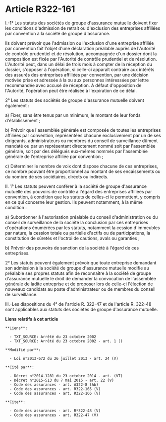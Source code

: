 # Article R322-161

I.-1° Les statuts des sociétés de groupe d'assurance mutuelle doivent fixer les conditions d'admission de retrait ou
d'exclusion des entreprises affiliées par convention à la société de groupe d'assurance. 

Ils doivent prévoir que l'admission ou l'exclusion d'une entreprise affiliée par convention fait l'objet d'une déclaration
préalable auprès de l'Autorité de contrôle prudentiel et de résolution, accompagnée d'un dossier dont la composition est
fixée par l'Autorité de contrôle prudentiel et de résolution. L'Autorité peut, dans un délai de trois mois à compter de la
réception du dossier, s'opposer à l'opération, si celle-ci apparaît contraire aux intérêts des assurés des entreprises
affiliées par convention, par une décision motivée prise et adressée à la ou aux personnes intéressées par lettre recommandée
avec accusé de réception. A défaut d'opposition de l'Autorité, l'opération peut être réalisée à l'expiration de ce délai. 

2° Les statuts des sociétés de groupe d'assurance mutuelle doivent également : 

a) Fixer, sans être tenus par un minimum, le montant de leur fonds d'établissement ; 

b) Prévoir que l'assemblée générale est composée de toutes les entreprises affiliées par convention, représentées chacune
exclusivement par un de ses dirigeants, administrateurs ou membres du conseil de surveillance dûment mandaté ou par un
représentant directement nommé soit par l'assemblée générale, soit par des délégués eux-mêmes nommés par l'assemblée générale
de l'entreprise affiliée par convention ; 

c) Déterminer le nombre de voix dont dispose chacune de ces entreprises, ce nombre pouvant être proportionnel au montant de
ses encaissements ou du nombre de ses sociétaires, directs ou indirects. 

II. 1° Les statuts peuvent conférer à la société de groupe d'assurance mutuelle des pouvoirs de contrôle à l'égard des
entreprises affiliées par convention, à condition que les statuts de celles-ci le permettent, y compris en ce qui concerne
leur gestion. Ils peuvent notamment, à la même condition : 

a) Subordonner à l'autorisation préalable du conseil d'administration ou du conseil de surveillance de la société la
conclusion par ces entreprises d'opérations énumérées par les statuts, notamment la cession d'immeubles par nature, la
cession totale ou partielle d'actifs ou de participations, la constitution de sûretés et l'octroi de cautions, avals ou
garanties ; 

b) Prévoir des pouvoirs de sanction de la société à l'égard de ces entreprises. 

2° Les statuts peuvent également prévoir que toute entreprise demandant son admission à la société de groupe d'assurance
mutuelle modifie au préalable ses propres statuts afin de reconnaître à la société de groupe d'assurance mutuelle le droit de
demander la convocation de l'assemblée générale de ladite entreprise et de proposer lors de celle-ci l'élection de nouveaux
candidats au poste d'administrateur ou de membres du conseil de surveillance. 

III.-Les dispositions du 4° de l'article R. 322-47 et de l'article R. 322-48 sont applicables aux statuts des sociétés de
groupe d'assurance mutuelle.

**Liens relatifs à cet article**

	**Liens**:

	  - TXT_SOURCE: Arrêté du 23 octobre 2002
	  - TXT_SOURCE: Arrêté du 23 octobre 2002 - art. 1 ()

	**Modifié par**:

	  - Loi n°2013-672 du 26 juillet 2013 - art. 24 (V)

	**Cité par**:

	  - Décret n°2014-1281 du 23 octobre 2014 - art. (VT)
	  - Décret n°2015-513 du 7 mai 2015 - art. 22 (V)
	  - Code des assurances - art. A322-8 (Ab)
	  - Code des assurances - art. R322-165 (V)
	  - Code des assurances - art. R322-166 (V)

	**Cite**:

	  - Code des assurances - art. R*322-48 (V)
	  - Code des assurances - art. R322-47 (V)
